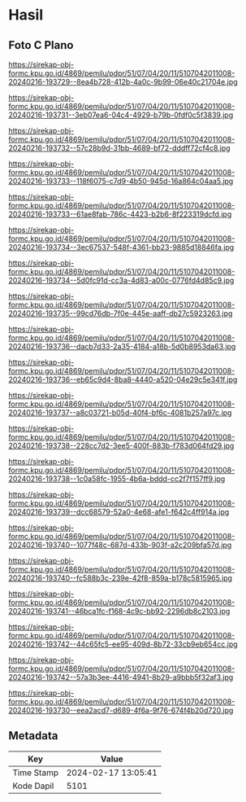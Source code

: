 # Hasil

## Foto C Plano

https://sirekap-obj-formc.kpu.go.id/4869/pemilu/pdpr/51/07/04/20/11/5107042011008-20240216-193729--8ea4b728-412b-4a0c-9b99-06e40c21704e.jpg

https://sirekap-obj-formc.kpu.go.id/4869/pemilu/pdpr/51/07/04/20/11/5107042011008-20240216-193731--3eb07ea6-04c4-4929-b79b-0fdf0c5f3839.jpg

https://sirekap-obj-formc.kpu.go.id/4869/pemilu/pdpr/51/07/04/20/11/5107042011008-20240216-193732--57c28b9d-31bb-4689-bf72-dddff72cf4c8.jpg

https://sirekap-obj-formc.kpu.go.id/4869/pemilu/pdpr/51/07/04/20/11/5107042011008-20240216-193733--118f6075-c7d9-4b50-945d-16a864c04aa5.jpg

https://sirekap-obj-formc.kpu.go.id/4869/pemilu/pdpr/51/07/04/20/11/5107042011008-20240216-193733--61ae8fab-786c-4423-b2b6-8f223319dcfd.jpg

https://sirekap-obj-formc.kpu.go.id/4869/pemilu/pdpr/51/07/04/20/11/5107042011008-20240216-193734--3ec67537-548f-4361-bb23-9885d18846fa.jpg

https://sirekap-obj-formc.kpu.go.id/4869/pemilu/pdpr/51/07/04/20/11/5107042011008-20240216-193734--5d0fc91d-cc3a-4d83-a00c-0776fd4d85c9.jpg

https://sirekap-obj-formc.kpu.go.id/4869/pemilu/pdpr/51/07/04/20/11/5107042011008-20240216-193735--99cd76db-7f0e-445e-aaff-db27c5923263.jpg

https://sirekap-obj-formc.kpu.go.id/4869/pemilu/pdpr/51/07/04/20/11/5107042011008-20240216-193736--dacb7d33-2a35-4184-a18b-5d0b8953da63.jpg

https://sirekap-obj-formc.kpu.go.id/4869/pemilu/pdpr/51/07/04/20/11/5107042011008-20240216-193736--eb65c9d4-8ba8-4440-a520-04e29c5e341f.jpg

https://sirekap-obj-formc.kpu.go.id/4869/pemilu/pdpr/51/07/04/20/11/5107042011008-20240216-193737--a8c03721-b05d-40f4-bf6c-4081b257a97c.jpg

https://sirekap-obj-formc.kpu.go.id/4869/pemilu/pdpr/51/07/04/20/11/5107042011008-20240216-193738--228cc7d2-3ee5-400f-883b-f783d064fd29.jpg

https://sirekap-obj-formc.kpu.go.id/4869/pemilu/pdpr/51/07/04/20/11/5107042011008-20240216-193738--1c0a58fc-1955-4b6a-bddd-cc2f7f157ff9.jpg

https://sirekap-obj-formc.kpu.go.id/4869/pemilu/pdpr/51/07/04/20/11/5107042011008-20240216-193739--dcc68579-52a0-4e68-afe1-f642c4ff914a.jpg

https://sirekap-obj-formc.kpu.go.id/4869/pemilu/pdpr/51/07/04/20/11/5107042011008-20240216-193740--1077f48c-687d-433b-903f-a2c209bfa57d.jpg

https://sirekap-obj-formc.kpu.go.id/4869/pemilu/pdpr/51/07/04/20/11/5107042011008-20240216-193740--fc588b3c-239e-42f8-859a-b178c5815965.jpg

https://sirekap-obj-formc.kpu.go.id/4869/pemilu/pdpr/51/07/04/20/11/5107042011008-20240216-193741--46bca1fc-f168-4c9c-bb92-2296db8c2103.jpg

https://sirekap-obj-formc.kpu.go.id/4869/pemilu/pdpr/51/07/04/20/11/5107042011008-20240216-193742--44c65fc5-ee95-409d-8b72-33cb9eb654cc.jpg

https://sirekap-obj-formc.kpu.go.id/4869/pemilu/pdpr/51/07/04/20/11/5107042011008-20240216-193742--57a3b3ee-4416-4941-8b29-a9bbb5f32af3.jpg

https://sirekap-obj-formc.kpu.go.id/4869/pemilu/pdpr/51/07/04/20/11/5107042011008-20240216-193730--eea2acd7-d689-4f6a-9f76-674f4b20d720.jpg


## Metadata

| Key        | Value               |
| ---------- | ------------------- |
| Time Stamp | 2024-02-17 13:05:41 |
| Kode Dapil | 5101                |



